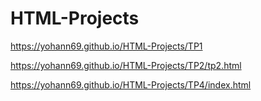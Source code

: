 # HTML-Projects
https://yohann69.github.io/HTML-Projects/TP1

https://yohann69.github.io/HTML-Projects/TP2/tp2.html

https://yohann69.github.io/HTML-Projects/TP4/index.html
